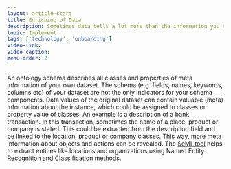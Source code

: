 ```yaml
---
layout: article-start
title: Enriching of Data
description: Sometimes data tells a lot more than the information you have at hand. In this article you will learn how to best enrich your data with meta-data.
topic: Implement
tags: ['technology', 'onboarding']
video-link: 
video-caption: 
menu-order: 2
---
```


An ontology schema describes all classes and properties of meta information of your own dataset. The schema (e.g. fields, names, keywords, columns etc) of your dataset are not the only indicators for your schema components. Data values of the original dataset can contain valuable (meta) information about the instance, which could be assigned to classes or property value of classes.
An example is a description of a bank transaction. In this transaction, sometimes the name of a place, product or company is stated. This could be extracted from the description field and be linked to the location, product or company classes. This way, more meta information about objects and actions can be revealed.
The [SeMI-tool](semi-tool/semi-tool) helps to extract entities like locations and organizations using Named Entity Recognition and Classification methods. 